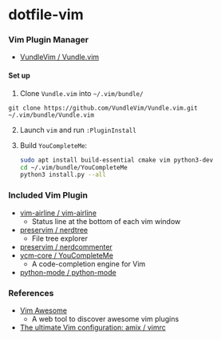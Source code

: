 # dotfile-vim



### Vim Plugin Manager

- [VundleVim / Vundle.vim](https://github.com/VundleVim/Vundle.vim)

#### Set up

1. Clone `Vundle.vim` into  `~/.vim/bundle/`
```
git clone https://github.com/VundleVim/Vundle.vim.git ~/.vim/bundle/Vundle.vim
```

2. Launch `vim` and run `:PluginInstall`

3. Build `YouCompleteMe`:
    ```bash
    sudo apt install build-essential cmake vim python3-dev
    cd ~/.vim/bundle/YouCompleteMe
    python3 install.py --all
    ```

### Included Vim Plugin

- [vim-airline / vim-airline](https://github.com/vim-airline/vim-airline)
    - Status line at the bottom of each vim window
- [preservim / nerdtree](https://github.com/preservim/nerdtree)
    - File tree explorer
- [preservim / nerdcommenter](https://github.com/preservim/nerdcommenter)
- [ycm-core / YouCompleteMe](https://github.com/ycm-core/YouCompleteMe)
    - A code-completion engine for Vim
- [python-mode / python-mode](https://github.com/python-mode/python-mode)






### References

- [Vim Awesome](https://vimawesome.com/)
    - A web tool to discover awesome vim plugins  
- [The ultimate Vim configuration: amix / vimrc](https://github.com/amix/vimrc)

